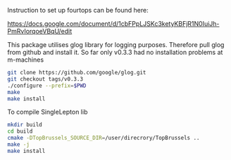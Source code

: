 Instruction to set up fourtops can be found here:

https://docs.google.com/document/d/1cbFPpLJSKc3ketyKBFjR1N0IuiJh-PmRvIorqoeVBqU/edit


This package utilises glog library for logging purposes. Therefore pull glog from github and install it.
So far only v0.3.3 had no installation problems at m-machines

```sh
git clone https://github.com/google/glog.git
git checkout tags/v0.3.3
./configure --prefix=$PWD
make
make install
```

To compile SingleLepton lib
```sh
mkdir build
cd build
cmake -DTopBrussels_SOURCE_DIR=/user/direcrory/TopBrussels ..
make -j
make install
```
